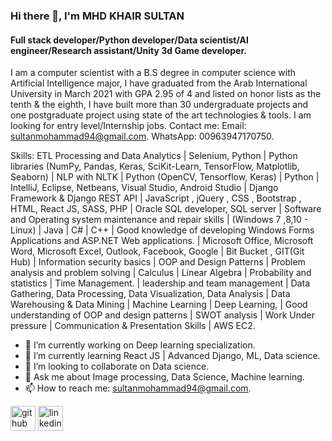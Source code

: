 ### Hi there 👋, I'm MHD KHAIR SULTAN
#### Full stack developer/Python developer/Data scientist/AI engineer/Research assistant/Unity 3d Game developer.
I am a computer scientist with a B.S degree in computer science with Artificial Intelligence major, I have graduated from the Arab International University in March 2021 with GPA 2.95 of 4 and listed on honor lists as the tenth & the eighth, I have built more than 30 undergraduate projects and one postgraduate project using state of the art technologies & tools. I am looking for entry level/Internship jobs. 
Contact me:
Email: sultanmohammad94@gmail.com.
WhatsApp: 00963947170750.

Skills: ETL Processing and Data Analytics | Selenium, Python | Python libraries (NumPy, Pandas, Keras, SciKit-Learn, TensorFlow, Matplotlib, Seaborn) | NLP with NLTK | Python (OpenCV, Tensorflow, Keras) | Python | IntelliJ, Eclipse, Netbeans, Visual Studio, Android Studio | Django Framework & Django REST API | JavaScript , jQuery , CSS , Bootstrap , HTML, React JS, SASS, PHP | Oracle SQL developer, SQL server | Software and Operating system maintenance and repair skills | (Windows 7 ,8,10 - Linux) | Java | C# | C++ | Good knowledge of developing Windows Forms Applications and ASP.NET Web applications. | Microsoft Office, Microsoft Word, Microsoft Excel, Outlook, Facebook, Google | Bit Bucket , GIT(Git Hub) | Information security basics | OOP and Design Patterns | Problem analysis and problem solving | Calculus | Linear Algebra | Probability and statistics | Time Management. | leadership and team management | Data Gathering, Data Processing, Data Visualization, Data Analysis | Data Warehousing & Data Mining | Machine Learning | Deep Learning, | Good understanding of OOP and design patterns | SWOT analysis | Work Under pressure | Communication & Presentation Skills | AWS EC2.

- 🔭 I’m currently working on Deep learning specialization.
- 🌱 I’m currently learning React JS | Advanced Django, ML, Data science.
- 👯 I’m looking to collaborate on Data science.
- 💬 Ask me about Image processing, Data Science, Machine learning.
- 📫 How to reach me: sultanmohammad94@gmail.com.


[<img src='https://cdn.jsdelivr.net/npm/simple-icons@3.0.1/icons/github.svg' alt='github' height='40'>](https://github.com/sultanmohammad94)  [<img src='https://cdn.jsdelivr.net/npm/simple-icons@3.0.1/icons/linkedin.svg' alt='linkedin' height='40'>](https://www.linkedin.com/in/mohammad-khier-sultan//)
